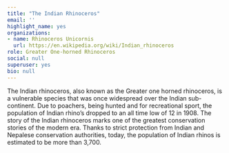 ```yaml
---
title: "The Indian Rhinoceros"
email: ''
highlight_name: yes
organizations:
- name: Rhinoceros Unicornis
  url: https://en.wikipedia.org/wiki/Indian_rhinoceros
role: Greater One-horned Rhinoceros
social: null
superuser: yes
bio: null
---
```


The Indian rhinoceros, also known as the Greater one horned rhinoceros, is a vulnerable species that was once widespread over the Indian sub-continent. Due to poachers, being hunted and for recreational sport, the population of Indian rhino’s dropped to an all time low of 12 in 1908.  The story of the Indian rhinoceros marks one of the greatest conservation stories of the modern era. Thanks to strict protection from Indian and Nepalese conservation authorities, today, the population of Indian rhinos is estimated to be more than 3,700.



